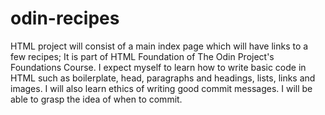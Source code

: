 # odin-recipes
HTML project will consist of a main index page which will have links to a few recipes; It is part of HTML Foundation of The Odin Project's Foundations Course. I expect myself to learn how to write basic code in HTML such as boilerplate, head, paragraphs and headings, lists, links and images. I will also learn ethics of writing good commit messages. I will be able to grasp the idea of when to commit.
